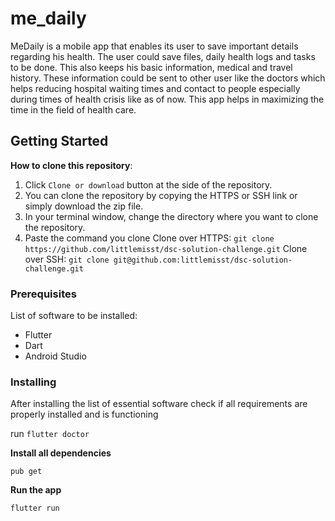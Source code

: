 # me_daily

MeDaily is a mobile app that enables its user to save important details regarding his health. The user could save files, daily health logs and tasks to be done. This also keeps his basic information, medical and travel history. These information could be sent to other user like the doctors which helps reducing hospital waiting times and contact to people especially during times of health crisis like as of now. This app helps in maximizing the time in the field of health care.

## Getting Started

**How to clone this repository**:

1. Click ```Clone or download``` button at the side of the repository.
2. You can clone the repository by copying the HTTPS or SSH link or simply download the zip file.
3. In your terminal window, change the directory where you want to clone the repository.
4. Paste the command you clone
    Clone over HTTPS:
    ```git clone https://github.com/littlemisst/dsc-solution-challenge.git```
    Clone over SSH:
    ```git clone git@github.com:littlemisst/dsc-solution-challenge.git```

### Prerequisites

List of software to be installed:

* Flutter
* Dart
* Android Studio


### Installing

After installing the list of essential software check if all requirements are properly installed and is functioning

run ```flutter doctor```

**Install all dependencies**
```
pub get
```

**Run the app**
```
flutter run
```